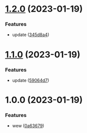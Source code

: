 # [1.2.0](https://github.com/agungvr/nx-github-package-tampan/compare/eslint-config-tampan-lint-v1.1.0...eslint-config-tampan-lint-v1.2.0) (2023-01-19)


### Features

* update ([345d8a4](https://github.com/agungvr/nx-github-package-tampan/commit/345d8a4b27fff4a8227d4cf8135c9212d984171e))

# [1.1.0](https://github.com/agungvr/anak/compare/eslint-config-tampan-lint-v1.0.0...eslint-config-tampan-lint-v1.1.0) (2023-01-19)

### Features

- update ([59064d7](https://github.com/agungvr/anak/commit/59064d71badf7ebc0858b5ea94a65532959c9045))

# 1.0.0 (2023-01-19)

### Features

- wew ([0a63679](https://github.com/agungvr/anak/commit/0a6367967f9cfff35a790d545e427398cb9f993a))
